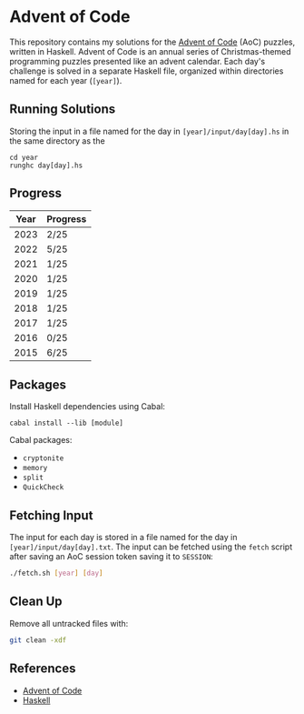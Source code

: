 # Advent of Code

This repository contains my solutions for the [Advent of Code](https://adventofcode.com) (AoC) puzzles, written in Haskell. Advent of Code is an annual series of Christmas-themed programming puzzles presented like an advent calendar. Each day's challenge is solved in a separate Haskell file, organized within directories named for each year (`[year]`).

## Running Solutions

Storing the input in a file named for the day in `[year]/input/day[day].hs` in the same directory as the

```
cd year
runghc day[day].hs
```

## Progress

| Year | Progress |
| ---- | -------- |
| 2023 | 2/25     |
| 2022 | 5/25     |
| 2021 | 1/25     |
| 2020 | 1/25     |
| 2019 | 1/25     |
| 2018 | 1/25     |
| 2017 | 1/25     |
| 2016 | 0/25     |
| 2015 | 6/25     |

## Packages

Install Haskell dependencies using Cabal:

```
cabal install --lib [module]
```

Cabal packages:

-   `cryptonite`
-   `memory`
-   `split`
-   `QuickCheck`

## Fetching Input

The input for each day is stored in a file named for the day in `[year]/input/day[day].txt`. The input can be fetched using the `fetch` script after saving an AoC session token saving it to `SESSION`:

```bash
./fetch.sh [year] [day]
```

## Clean Up

Remove all untracked files with:

```bash
git clean -xdf
```

## References

-   [Advent of Code](https://adventofcode.com)
-   [Haskell](https://www.haskell.org)
